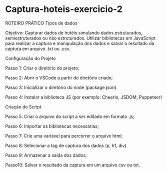 # Captura-hoteis-exercicio-2

ROTEIRO PRÁTICO
Tipos de dados

Objetivo: Capturar dados de hotéis simulando dados estruturados, semiestruturados ou não estruturados. Utilizar bibliotecas em JavaScript para realizar a captura e manipulação dos dados e salvar o resultado da captura em arquivo .txt ou .csv.

Configuração do Projeto

Passo 1: Criar o diretório do projeto;

Passo 2: Abrir o VSCode a partir do diretório criado;

Passo 3: Inicializar o diretório do node (package.json)

Passo 4: Instalar a biblioteca JS (por exemplo: Cheerio, JSDOM, Puppeteer)

Criação do Script

Passo 5: Criar o arquivo do script a ser editado em formato .js;

Passo 6: Importar as bibliotecas necessárias;

Passo 7: Crie uma variável para percorrer o arquivo html;

Passo 8: Selecionar a tag de captura dos dados (p, h1, div)

Passo 9: Armazenar a saída dos dados;

Passo10: Salvar o resultado da captura em um arquivo csv ou txt.

